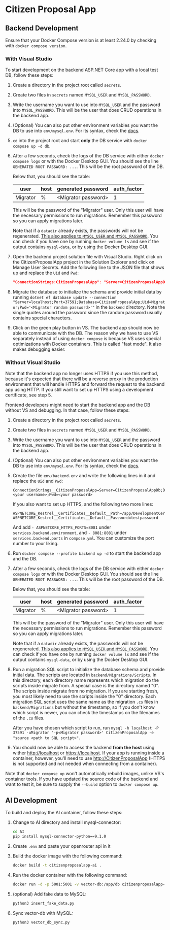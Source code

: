 # Citizen Proposal App

## Backend Development

Ensure that your Docker Compose version is at least 2.24.0 by checking with
`docker compose version`.

### With Visual Studio

To start development on the backend ASP.NET Core app with a local test DB,
follow these steps:

1. Create a directory in the project root called `secrets`.
2. Create two files in `secrets` named `MYSQL_USER` and `MYSQL_PASSWORD`.
3. Write the username you want to use into `MYSQL_USER` and the password into
   `MYSQL_PASSWORD`. This will be the user that does CRUD operations in the
   backend app.
4. (Optional) You can also put other environment variables you want the DB to
   use into `env/mysql.env`. For its syntax, check the
   [docs](https://docs.docker.com/reference/compose-file/services/#env_file-format).
5. `cd` into the project root and start **only** the DB service with `docker
   compose up -d db`.
6. After a few seconds, check the logs of the DB service with either `docker
   compose logs` or with the Docker Desktop GUI. You should see the line
   `GENERATED ROOT PASSWORD: ...`. This will be the root password of the DB.

   Below that, you should see the table:

   |user|host|generated password|auth_factor|
   |-|-|-|-|
   |Migrator|%|\<Migrator password\>|1|

   This will be the password of the "Migrator" user. Only this user will have
   the necessary permissions to run migrations. Remember this password so you
   can apply migrations later.

   Note that if a `datadir` already exists, the passwords will not be
   regenerated. [This also applies to `MYSQL_USER` and
   `MYSQL_PASSWORD`](https://github.com/docker-library/docs/tree/master/mysql#environment-variables).
   You can check if you have one by running `docker volume ls` and see if the
   output contains `mysql-data`, or by using the Docker Desktop GUI.
7. Open the backend project solution file with Visual Studio. Right click on the
   CitizenProposalApp project in the Solution Explorer and click on Manage User
   Secrets. Add the following line to the JSON file that shows up and replace
   the `Uid` and `Pwd`:

   ```json
   "ConnectionStrings:CitizenProposalApp": "Server=CitizenProposalAppDb;Database=CitizenProposalApp;Uid=<your username>;Pwd=<your password>"
   ```

8. Migrate the database to initialize the schema and provide initial data by
   running `dotnet ef database update --connection
   "Server=localhost;Port=37591;Database=CitizenProposalApp;Uid=Migrator;Pwd='<Migrator
   random password>'"` in the `backend` directory. Note the single quotes around
   the password since the random password usually contains special characters.
9. Click on the green play button in VS. The backend app should now be able to
   communicate with the DB. The reason why we have to use VS separately instead
   of using `docker compose` is because VS uses special optimizations with
   Docker containers. This is called "fast mode". It also makes debugging
   easier.

### Without Visual Studio

Note that the backend app no longer uses HTTPS if you use this method, because
it's expected that there will be a reverse proxy in the production environment
that will handle HTTPS and forward the request to the backend app using HTTP. If
you still want to set up HTTPS using a development certificate, see step 5.

Frontend developers might need to start the backend app and the DB without VS
and debugging. In that case, follow these steps:

1. Create a directory in the project root called `secrets`.
2. Create two files in `secrets` named `MYSQL_USER` and `MYSQL_PASSWORD`.
3. Write the username you want to use into `MYSQL_USER` and the password into
   `MYSQL_PASSWORD`. This will be the user that does CRUD operations in the
   backend app.
4. (Optional) You can also put other environment variables you want the DB to
   use into `env/mysql.env`. For its syntax, check the
   [docs](https://docs.docker.com/reference/compose-file/services/#env_file-format).
5. Create the file `env/backend.env` and write the following lines in it and replace
   the `Uid` and `Pwd`:

   ```plaintext
   ConnectionStrings__CitizenProposalApp=Server=CitizenProposalAppDb;Database=CitizenProposalApp;Uid=<your username>;Pwd=<your password>
   ```

   If you also want to set up HTTPS, and the following two more lines:

   ```plaintext
   ASPNETCORE_Kestrel__Certificates__Default__Path=/app/DevelopmentCertificateDoNotUseForProduction.pfx
   ASPNETCORE_Kestrel__Certificates__Default__Password=testpassword
   ```

   And add `- ASPNETCORE_HTTPS_PORTS=8081` under `services.backend.environment`,
   and `- 8081:8081` under `services.backend.ports` in `compose.yml`. You can
   customize the port number to your liking.

6. Run `docker compose --profile backend up -d` to start the backend app and the DB.
7. After a few seconds, check the logs of the DB service with either `docker
   compose logs` or with the Docker Desktop GUI. You should see the line
   `GENERATED ROOT PASSWORD: ...`. This will be the root password of the DB.

   Below that, you should see the table:

   |user|host|generated password|auth_factor|
   |-|-|-|-|
   |Migrator|%|\<Migrator password\>|1|

   This will be the password of the "Migrator" user. Only this user will have
   the necessary permissions to run migrations. Remember this password so you
   can apply migrations later.

   Note that if a `datadir` already exists, the passwords will not be
   regenerated. [This also applies to `MYSQL_USER` and
   `MYSQL_PASSWORD`](https://github.com/docker-library/docs/tree/master/mysql#environment-variables).
   You can check if you have one by running `docker volume ls` and see if the
   output contains `mysql-data`, or by using the Docker Desktop GUI.
8. Run a migration SQL script to initialize the database schema and provide
   initial data. The scripts are located in `backend/Migrations/Scripts`. In
   this directory, each directory name represents which migration do the scripts
   inside migrate from. A special case is the directory named "0". The scripts
   inside migrate from no migration. If you are starting fresh, you most likely
   need to use the scripts inside the "0" directory. Each migration SQL script
   uses the same name as the migration `.cs` files in `backend/Migrations` but
   without the timestamp, so if you don't know which script is newer, you can
   check the timestamps on the filenames of the `.cs` files.

   After you have chosen which script to run, run `mysql -h localhost -P 37591
   -uMigrator '-p<Migrator password>' CitizenProposalApp -e "source <path to SQL
   script>"`.
9. You should now be able to access the backend **from the host** using wither
   <http://localhost> or <https://localhost>. If your app is running inside a
   container, however, you'll need to use <http://CitizenProposalApp> (HTTPS is
   not supported and not needed when connecting from a container).

Note that `docker compose up` won't automatically rebuild images, unlike VS's
container tools. If you have updated the source code of the backend and want to
test it, be sure to supply the `--build` option to `docker compose up`.

## AI Development

To build and deploy the AI container, follow these steps:

1. Change to AI directory and install mysql-connector:

   ```bash
   cd AI
   pip install mysql-connector-python==9.1.0
   ```

2. Create `.env` and paste your openrouter api in it

3. Build the docker image with the following command:

   ```bash
   docker build -t citizenproposalapp-ai .
   ```

4. Run the docker container with the following command:

   ```bash
   docker run -d -p 5001:5001 -v vector-db:/app/db citizenproposalapp-ai
   ```

5. (optional) Add fake data to MySQL:

   ```bash
   python3 insert_fake_data.py
   ```

6. Sync vector-db with MySQL:

   ```bash
   python3 vector_db_sync.py
   ```
